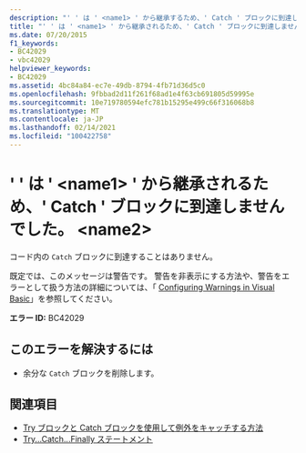 ```yaml
---
description: "' ' は ' <name1> ' から継承するため、' Catch ' ブロックに到達しません。 <name2>"
title: "' ' は ' <name1> ' から継承されるため、' Catch ' ブロックに到達しませんでした。 <name2>"
ms.date: 07/20/2015
f1_keywords:
- BC42029
- vbc42029
helpviewer_keywords:
- BC42029
ms.assetid: 4bc84a84-ec7e-49db-8794-4fb71d36d5c0
ms.openlocfilehash: 9fbbad2d11f261f68ad1e4f63cb691805d59995e
ms.sourcegitcommit: 10e719780594efc781b15295e499c66f316068b8
ms.translationtype: MT
ms.contentlocale: ja-JP
ms.lasthandoff: 02/14/2021
ms.locfileid: "100422758"
---
```

# <a name="catch-block-never-reached-because-name1-inherits-from-name2"></a>' ' は ' \<name1> ' から継承されるため、' Catch ' ブロックに到達しませんでした。 \<name2>

コード内の `Catch` ブロックに到達することはありません。  
  
 既定では、このメッセージは警告です。 警告を非表示にする方法や、警告をエラーとして扱う方法の詳細については、「 [Configuring Warnings in Visual Basic](/visualstudio/ide/configuring-warnings-in-visual-basic)」を参照してください。  
  
 **エラー ID:** BC42029  
  
## <a name="to-correct-this-error"></a>このエラーを解決するには  
  
- 余分な `Catch` ブロックを削除します。  
  
## <a name="see-also"></a>関連項目

- [Try ブロックと Catch ブロックを使用して例外をキャッチする方法](../../standard/exceptions/how-to-use-the-try-catch-block-to-catch-exceptions.md)
- [Try...Catch...Finally ステートメント](../language-reference/statements/try-catch-finally-statement.md)
